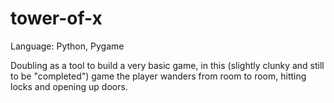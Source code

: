 tower-of-x
==========
Language: Python, Pygame

Doubling as a tool to build a very basic game, in this (slightly clunky and still to be "completed") game the player wanders from room to room, hitting locks and opening up doors.

